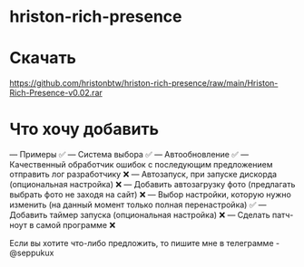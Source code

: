 # hriston-rich-presence

# Скачать
https://github.com/hristonbtw/hriston-rich-presence/raw/main/Hriston-Rich-Presence-v0.02.rar

# Что хочу добавить
— Примеры ✅
— Система выбора ✅
— Автообновление ✅
— Качественный обработчик ошибок с последующим предложением отправить лог разработчику ❌
— Автозапуск, при запуске дискорда (опциональная настройка) ❌
— Добавить автозагрузку фото (предлагать выбрать фото не заходя на сайт) ❌
— Выбор настройки, которую нужно изменить (на данный момент только полная перенастройка) ✅
— Добавить таймер запуска (опциональная настройка) ❌
— Сделать патч-ноут в самой программе ❌

Если вы хотите что-либо предложить, то пишите мне в телеграмме - @seppukux
